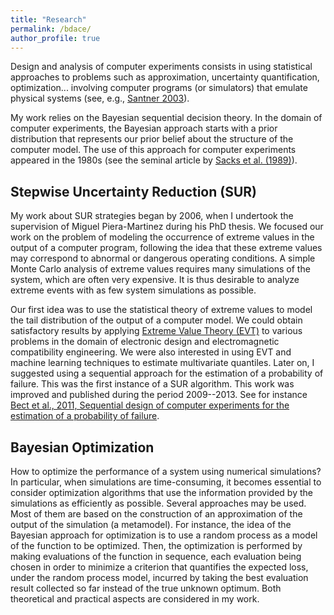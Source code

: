 ```yaml
---
title: "Research"
permalink: /bdace/
author_profile: true
---
```


Design and analysis of computer experiments consists in using statistical approaches to problems such as  approximation, uncertainty quantification, optimization... involving computer programs (or simulators) that emulate physical systems (see, e.g., [Santner 2003](https://www.springer.com/fr/book/9780387954202)).

My work relies on the Bayesian sequential decision theory.  In the domain of computer experiments, the Bayesian approach starts with a prior distribution that represents our prior belief about the structure of the computer model. The use of this approach  for computer experiments appeared in the 1980s (see the seminal article by [Sacks et al. (1989)](https://projecteuclid.org/euclid.ss/1177012413)).

Stepwise Uncertainty Reduction (SUR)
------

My work about SUR strategies began by 2006, when I undertook the supervision of Miguel
Piera-Martinez during his PhD thesis. We focused our work on the problem of modeling the occurrence of extreme values in the output of a computer program, following the idea that these extreme values may correspond to
abnormal or dangerous operating conditions.  A simple Monte Carlo analysis of extreme values requires many simulations of the system, which are often very expensive. It is thus desirable to analyze extreme events with as few system simulations as possible.

Our first idea was to use the statistical theory of extreme values to model the tail distribution of the output of a computer model. We could obtain satisfactory results by applying [Extreme Value Theory (EVT)](https://en.wikipedia.org/wiki/Extreme_value_theory) to various problems in the domain of electronic design and electromagnetic compatibility engineering. We were also interested in using EVT and machine learning techniques to estimate multivariate quantiles. Later on, I suggested using a sequential approach for the estimation of a probability of failure. This was the first instance of a SUR algorithm. This work was improved and published during the period 2009--2013. See for instance [Bect et al., 2011, Sequential design of computer experiments for the estimation of a probability of failure](https://link.springer.com/article/10.1007/s11222-011-9241-4).


Bayesian Optimization
------

How to optimize the performance of a system using numerical simulations? In particular, when simulations are time-consuming, it becomes essential to consider optimization algorithms that use the information provided by the simulations as efficiently as possible. Several approaches may be used. Most of them are based on the construction of an approximation of the output of the simulation (a metamodel). For instance, the idea of the Bayesian approach for optimization is to use a random process as a model of the function to be optimized. Then, the optimization is performed by making evaluations of the function in sequence, each evaluation being chosen in order to minimize a criterion that quantifies the expected loss, under the random process model, incurred by taking the best evaluation result collected so far instead of the true unknown optimum. Both theoretical and practical aspects are considered in my work. 
